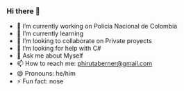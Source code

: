 ### Hi there 👋

- 🔭 I’m currently working on Policía Nacional de Colombia
- 🌱 I’m currently learning 
- 👯 I’m looking to collaborate on Private proyects
- 🤔 I’m looking for help with C#
- 💬 Ask me about Myself
- 📫 How to reach me: phirutaberner@gmail.com
- 😄 Pronouns: he/him
- ⚡ Fun fact: nose
